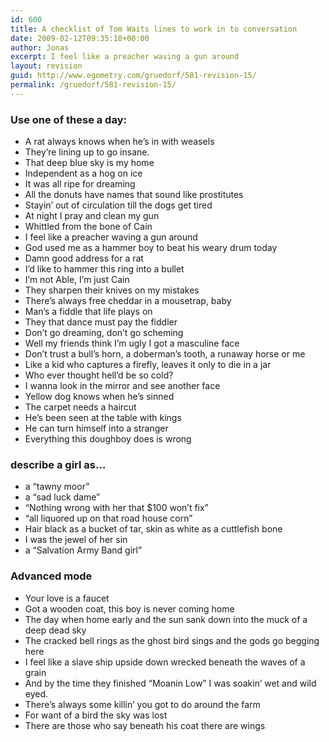 ```yaml
---
id: 600
title: A checklist of Tom Waits lines to work in to conversation
date: 2009-02-12T09:35:18+00:00
author: Jonas
excerpt: I feel like a preacher waving a gun around
layout: revision
guid: http://www.egometry.com/gruedorf/581-revision-15/
permalink: /gruedorf/581-revision-15/
---
```

### Use one of these a day:

  * A rat always knows when he&#8217;s in with weasels
  * They&#8217;re lining up to go insane.
  * That deep blue sky is my home
  * Independent as a hog on ice
  * It was all ripe for dreaming
  * All the donuts have names that sound like prostitutes
  * Stayin&#8217; out of circulation till the dogs get tired
  * At night I pray and clean my gun
  * Whittled from the bone of Cain
  * I feel like a preacher waving a gun around
  * God used me as a hammer boy to beat his weary drum today
  * Damn good address for a rat
  * I&#8217;d like to hammer this ring into a bullet
  * I&#8217;m not Able, I&#8217;m just Cain
  * They sharpen their knives on my mistakes
  * There&#8217;s always free cheddar in a mousetrap, baby
  * Man&#8217;s a fiddle that life plays on
  * They that dance must pay the fiddler
  * Don&#8217;t go dreaming, don&#8217;t go scheming
  * Well my friends think I&#8217;m ugly I got a masculine face
  * Don&#8217;t trust a bull&#8217;s horn, a doberman&#8217;s tooth, a runaway horse or me
  * Like a kid who captures a firefly, leaves it only to die in a jar
  * Who ever thought hell&#8217;d be so cold?
  * I wanna look in the mirror and see another face
  * Yellow dog knows when he&#8217;s sinned
  * The carpet needs a haircut
  * He&#8217;s been seen at the table with kings
  * He can turn himself into a stranger
  * Everything this doughboy does is wrong

### describe a girl as&#8230;

  * a &#8220;tawny moor&#8221;
  * a &#8220;sad luck dame&#8221;
  * &#8220;Nothing wrong with her that $100 won&#8217;t fix&#8221;
  * &#8220;all liquored up on that road house corn&#8221;
  * Hair black as a bucket of tar, skin as white as a cuttlefish bone
  * I was the jewel of her sin
  * a &#8220;Salvation Army Band girl&#8221;

### Advanced mode

  * Your love is a faucet
  * Got a wooden coat, this boy is never coming home
  * The day when home early and the sun sank down into the muck of a deep dead sky
  * The cracked bell rings as the ghost bird sings and the gods go begging here
  * I feel like a slave ship upside down wrecked beneath the waves of a grain
  * And by the time they finished &#8220;Moanin Low&#8221; I was soakin&#8217; wet and wild eyed.
  * There&#8217;s always some killin&#8217; you got to do around the farm
  * For want of a bird the sky was lost
  * There are those who say beneath his coat there are wings